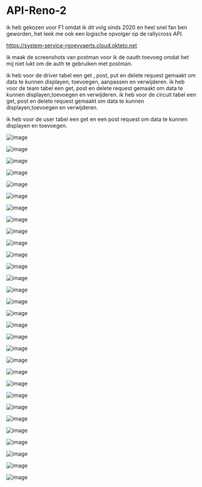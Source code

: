 # API-Reno-2
ik heb gekozen voor F1 omdat ik dit volg sinds 2020 en heel snel fan ben geworden, het leek me ook een logische opvolger op de rallycross API.

https://system-service-rgoeyvaerts.cloud.okteto.net

ik maak de screenshots van postman voor ik de oauth toevoeg omdat het mij niet lukt om de auth te gebruiken met postman.

ik heb voor de driver tabel een get , post, put en delete request gemaakt om data te kunnen displayen, toevoegen, aanpassen en verwijderen.
ik heb voor de team tabel een get, post en delete request gemaakt om data te kunnen displayen,toevoegen en verwijderen.
ik heb voor de circuit tabel een get, post en delete request gemaakt om data te kunnen displayen,toevoegen en verwijderen.

ik heb voor de user tabel een get en een post request om data te kunnen displayen en toevoegen.

![image](https://user-images.githubusercontent.com/91118302/210999864-43a8f9a0-6b12-4b55-85dc-669caa61a656.png)

![image](https://user-images.githubusercontent.com/91118302/210999903-71e766d2-4e83-4ebb-b6ef-6a103ef012fb.png)

![image](https://user-images.githubusercontent.com/91118302/210999935-ca331ff6-4552-4317-a794-50d187c309c2.png)

![image](https://user-images.githubusercontent.com/91118302/210999972-a57fe69b-c954-4c37-a039-947c8cbc9819.png)













![image](https://user-images.githubusercontent.com/91118302/210983294-b251e267-79bc-49c3-9581-efe07dcbb9a5.png)

![image](https://user-images.githubusercontent.com/91118302/210983560-7b0de6a9-b7b8-4ebc-994c-59042a040f58.png)

![image](https://user-images.githubusercontent.com/91118302/210984263-68f362eb-f526-47c3-a6ca-46127bcab3d0.png)


![image](https://user-images.githubusercontent.com/91118302/210984397-052bd245-4106-414c-a0fd-8972a9a63a41.png)

![image](https://user-images.githubusercontent.com/91118302/210986429-a372bf87-c723-4e93-94a0-346961f3a95c.png)

![image](https://user-images.githubusercontent.com/91118302/210991195-6f8ee5cd-dbf3-4cb2-86eb-cd5efe551b9c.png)

![image](https://user-images.githubusercontent.com/91118302/210991664-ee123806-d3e6-4ec1-8b4e-c7d637a0566b.png)

![image](https://user-images.githubusercontent.com/91118302/210992064-72f799f7-fb2d-4226-97f8-33754d2dee36.png)

![image](https://user-images.githubusercontent.com/91118302/210992340-d3aa4de4-6620-4876-ad8f-cb1454feebf1.png)

![image](https://user-images.githubusercontent.com/91118302/210992838-71634e9d-86c5-4b45-bc48-a8f4a878a916.png)

![image](https://user-images.githubusercontent.com/91118302/210994122-27fe61b7-e1d3-4453-9f00-bc97555218c8.png)

![image](https://user-images.githubusercontent.com/91118302/210994335-0b931470-a263-4a45-96c0-3c332847aeb0.png)

![image](https://user-images.githubusercontent.com/91118302/210996770-62f4b790-662a-4472-9628-294d31a60cf5.png)



![image](https://user-images.githubusercontent.com/91118302/211000775-67090fa1-8c64-4b37-b2db-2902d4851de3.png)

![image](https://user-images.githubusercontent.com/91118302/211000817-342f68f9-bef5-4d94-b42b-9141e065df60.png)

![image](https://user-images.githubusercontent.com/91118302/211000927-eff45183-a14d-4211-8737-87cb3f6a4e5e.png)

![image](https://user-images.githubusercontent.com/91118302/211000971-fb037a72-5fc8-41dd-9ba0-1243366caaaf.png)

![image](https://user-images.githubusercontent.com/91118302/211001003-0fa2a269-7894-4382-b268-ff5466a4b403.png)

![image](https://user-images.githubusercontent.com/91118302/211001059-b950a5f1-311c-4755-a99a-ea86277f458b.png)

![image](https://user-images.githubusercontent.com/91118302/211001085-8f18af3a-703e-4f31-9fc8-796c0053338c.png)

![image](https://user-images.githubusercontent.com/91118302/211001115-f2d46b06-3cdf-4deb-8297-dc7a7984e4b0.png)

![image](https://user-images.githubusercontent.com/91118302/211001167-b402d78d-4ef6-4414-bbb9-77180ef2fee7.png)

![image](https://user-images.githubusercontent.com/91118302/211001196-829ed32f-55ca-4064-889c-5c3f1eb2b7aa.png)

![image](https://user-images.githubusercontent.com/91118302/211001226-c14d9b82-43f0-436d-aab4-d8fc2c5b1155.png)

![image](https://user-images.githubusercontent.com/91118302/211001263-b5f2e4b1-196f-429b-9b2b-988e0963bacc.png)

![image](https://user-images.githubusercontent.com/91118302/211001316-95d09c8f-d13e-493e-91ec-5c041e120592.png)











